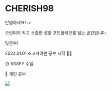 # CHERISH98

안녕하세요! :>

코린이의 작고 소중한 성장 포트폴리오를 담는 공간입니다.

많관부!



2024.01.01 초코파이썬 공부 시작 👩🏻

🌞 SSAFY 수업

🌛 개인 공부

<a href="https://blog.naver.com/iris05131" target="_blank"><img src="https://img.shields.io/badge/BLOG-FFDE91?style=for-the-badge&logo=datadog&logoColor=black"></a>

